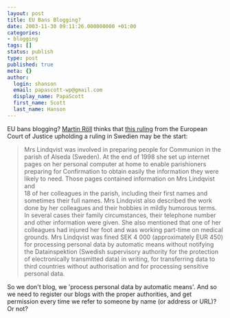 ```yaml
---
layout: post
title: EU Bans Blogging?
date: 2003-11-30 09:11:26.000000000 +01:00
categories:
- blogging
tags: []
status: publish
type: post
published: true
meta: {}
author:
  login: shanson
  email: papascott-wp@gmail.com
  display_name: PapaScott
  first_name: Scott
  last_name: Hanson
---
```

<p>EU bans blogging? <a title="Das E-Business Weblog: Das Ende des Bloggens?" href="http://www.roell.net/weblog/archiv/2003/11/27/das_ende_des_bloggens.shtml">Martin Röll</a> thinks that <a title="Curia - CP0396EN" href="http://curia.eu.int/en/actu/communiques/cp03/aff/cp0396en.htm">this ruling</a> from the European Court of Justice upholding a ruling in Swedien may be the start:</p>
<blockquote><p>Mrs Lindqvist was involved in preparing people for Communion in the parish of Alseda (Sweden). At the end of 1998 she set up internet pages on her personal computer at home to enable parishioners preparing for Confirmation to obtain easily the information they were likely to need. Those pages contained information on Mrs Lindqvist and<br />
18 of her colleagues in the parish, including their first names and sometimes their full names. Mrs Lindqvist also described the work done by her colleagues and their hobbies in mildly humorous terms. In several cases their family circumstances, their telephone number and other information were given. She also mentioned that one of her colleagues had injured her foot and was working part-time on medical grounds. Mrs Lindqvist was fined SEK 4 000 (approximately EUR 450) for processing personal data by automatic means without notifying the Datainspektion (Swedish supervisory authority for the protection of electronically transmitted data) in writing, for transferring data to third countries without authorisation and for processing sensitive personal data.</p></blockquote>
<p>So we don't blog, we  'process personal data by automatic means'. And so we need to register our blogs with the proper authorities, and get permission every time we refer to someone by name (or address or URL)? Or not?</p>
